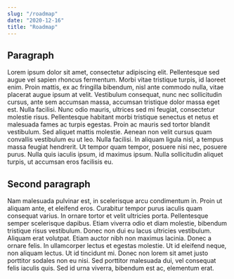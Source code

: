 ```yaml
---
slug: "/roadmap"
date: "2020-12-16"
title: "Roadmap"
---
```


## Paragraph

Lorem ipsum dolor sit amet, consectetur adipiscing elit. Pellentesque sed augue vel sapien rhoncus fermentum. Morbi vitae tristique turpis, id laoreet enim. Proin mattis, ex ac fringilla bibendum, nisl ante commodo nulla, vitae placerat augue ipsum at velit. Vestibulum consequat, nunc nec sollicitudin cursus, ante sem accumsan massa, accumsan tristique dolor massa eget est. Nulla facilisi. Nunc odio mauris, ultrices sed mi feugiat, consectetur molestie risus. Pellentesque habitant morbi tristique senectus et netus et malesuada fames ac turpis egestas. Proin ac mauris sed tortor blandit vestibulum. Sed aliquet mattis molestie. Aenean non velit cursus quam convallis vestibulum eu ut leo. Nulla facilisi. In aliquam ligula nisl, a tempus massa feugiat hendrerit. Ut tempor quam tempor, posuere nisi nec, posuere purus. Nulla quis iaculis ipsum, id maximus ipsum. Nulla sollicitudin aliquet turpis, ut accumsan eros facilisis eu.

## Second paragraph

Nam malesuada pulvinar est, in scelerisque arcu condimentum in. Proin ut aliquam ante, et eleifend eros. Curabitur tempor purus iaculis quam consequat varius. In ornare tortor et velit ultricies porta. Pellentesque semper scelerisque dapibus. Etiam viverra odio et diam molestie, bibendum tristique risus vestibulum. Donec non dui eu lacus ultricies vestibulum. Aliquam erat volutpat. Etiam auctor nibh non maximus lacinia. Donec a ornare felis. In ullamcorper lectus et egestas molestie. Ut id eleifend neque, non aliquam lectus. Ut id tincidunt mi. Donec non lorem sit amet justo porttitor sodales non eu nisi. Sed porttitor malesuada dui, vel consequat felis iaculis quis. Sed id urna viverra, bibendum est ac, elementum erat.
